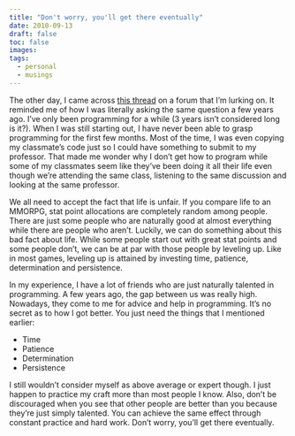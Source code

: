 ```yaml
---
title: "Don't worry, you'll get there eventually"
date: 2010-09-13
draft: false
toc: false
images:
tags:
  - personal
  - musings
---
```


The other day, I came across [this thread](http://thenewboston.com/forum/viewtopic.php?f=64&t=3806 "Why can some people be great programmers while others can't?") on a forum that I’m lurking on. It reminded me of how I was literally asking the same question a few years ago. I’ve only been programming for a while (3 years isn’t considered long is it?). When I was still starting out, I have never been able to grasp programming for the first few months. Most of the time, I was even copying my classmate’s code just so I could have something to submit to my professor. That made me wonder why I don’t get how to program while some of my classmates seem like they’ve been doing it all their life even though we’re attending the same class, listening to the same discussion and looking at the same professor.

We all need to accept the fact that life is unfair. If you compare life to an MMORPG, stat point allocations are completely random among people. There are just some people who are naturally good at almost everything while there are people who aren’t. Luckily, we can do something about this bad fact about life. While some people start out with great stat points and some people don’t, we can be at par with those people by leveling up. Like in most games, leveling up is attained by investing time, patience, determination and persistence.

In my experience, I have a lot of friends who are just naturally talented in programming. A few years ago, the gap between us was really high. Nowadays, they come to me for advice and help in programming. It’s no secret as to how I got better. You just need the things that I mentioned earlier:

- Time
- Patience
- Determination
- Persistence

I still wouldn’t consider myself as above average or expert though. I just happen to practice my craft more than most people I know. Also, don’t be discouraged when you see that other people are better than you because they’re just simply talented. You can achieve the same effect through constant practice and hard work. Don’t worry, you’ll get there eventually.
